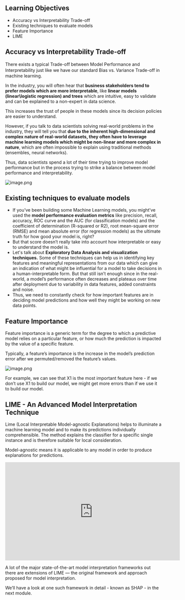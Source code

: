 ## Learning Objectives

* Accuracy vs Interpretability Trade-off
* Existing techniques to evaluate models
* Feature Importance
* LIME


## Accuracy vs Interpretability Trade-off

There exists a typical Trade-oﬀ between Model Performance and Interpretability just like we have our standard Bias vs. Variance Trade-oﬀ in machine learning.

In the industry, you will often hear that **business stakeholders tend to prefer models which are more interpretable**, like **linear models (linear\logistic regression) and trees** which are intuitive, easy to validate and can be explained to a non-expert in data science.

This increases the trust of people in these models since its decision policies are easier to understand.

However, if you talk to data scientists solving real-world problems in the industry, they will tell you that **due to the inherent high-dimensional and complex nature of real-world datasets, they often have to leverage machine learning models which might be non-linear and more complex in nature**, which are often impossible to explain using traditional methods (ensembles, neural networks).

Thus, data scientists spend a lot of their time trying to improve model performance but in the process trying to strike a balance between model performance and interpretability.





![image.png](https://dphi-live.s3.amazonaws.com/media_uploads/image_19087bd6162740729673237b9de6e312.png)




## Existing techniques to evaluate models

* If you’ve been building some Machine Learning models, you might’ve used the **model performance evaluation metrics** like precision, recall, accuracy, ROC curve and the AUC (for classification models) and the coefficient of determination (R-squared or R2), root mean-square error (RMSE) and mean absolute error (for regression models) as the ultimate truth for how good your model is, right?
* But that score doesn’t really take into account how interpretable or easy to understand the model is.
* Let's talk about **Exploratory Data Analysis and visualization techniques.** Some of these techniques can help us in identifying key features and meaningful representations from our data which can give an indication of what might be influential for a model to take decisions in a human-interpretable form. But that still isn’t enough since in the real-world, a model’s performance often decreases and plateaus over time after deployment due to variability in data features, added constraints and noise.
* Thus, we need to constantly check for how important features are in deciding model predictions and how well they might be working on new data points.

## Feature Importance

Feature importance is a generic term for the degree to which a predictive model relies on a particular feature, or how much the prediction is impacted by the value of a specific feature.

Typically, a feature’s importance is the increase in the model’s prediction error after we permuted/removed the feature’s values.










![image.png](https://dphi-live.s3.amazonaws.com/media_uploads/image_6272d32b8abe4978868c4980801d15e0.png)






For example, we can see that X1 is the most important feature here - if we don’t use X1 to build our model, we might get more errors than if we use it to build our model.

## LIME - An Advanced Model Interpretation Technique

Lime (Local Interpretable Model-agnostic Explanations) helps to illuminate a machine learning model and to make its predictions individually comprehensible. The method explains the classifier for a specific single instance and is therefore suitable for local consideration.

Model-agnostic means it is applicable to any model in order to produce explanations for predictions.








<iframe width="560" height="315" src="https://www.youtube.com/embed/hUnRCxnydCc" title="YouTube video player" frameborder="0" allow="accelerometer; autoplay; clipboard-write; encrypted-media; gyroscope; picture-in-picture" allowfullscreen></iframe>







A lot of the major state-of-the-art model interpretation frameworks out there are extensions of LIME — the original framework and approach proposed for model interpretation.

We’ll have a look at one such framework in detail - known as SHAP - in the next module.